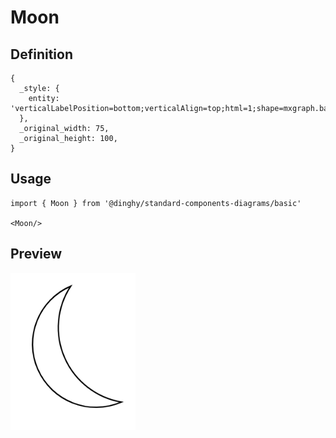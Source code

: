 # Moon

## Definition

```
{
  _style: { 
    entity: 'verticalLabelPosition=bottom;verticalAlign=top;html=1;shape=mxgraph.basic.moon',
  },
  _original_width: 75,
  _original_height: 100,
}
```

## Usage

```
import { Moon } from '@dinghy/standard-components-diagrams/basic'

<Moon/>
```

## Preview

<img src="./moon.png" width="200"/>
